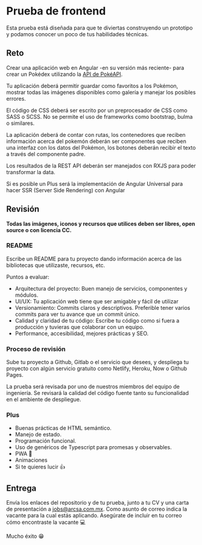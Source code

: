 # Prueba de frontend

Esta prueba está diseñada para que te diviertas construyendo un prototipo y podamos conocer un poco de tus habilidades técnicas.

## Reto

Crear una aplicación web en Angular -en su versión más reciente- para crear un Pokédex utilizando la [API de PokéAPI](https://pokeapi.co).

Tu aplicación deberá permitir guardar como favoritos a los Pokémon, mostrar todas las imágenes disponibles como galería y manejar los posibles errores.

El código de CSS deberá ser escrito por un preprocesador de CSS como SASS o SCSS. No se permite el uso de frameworks como bootstrap, bulma o similares.

La aplicación deberá de contar con rutas, los contenedores que reciben información acerca del pokemón deberán ser componentes que reciben una interfaz con los datos del Pokémon, los botones deberán recibir el texto a través del componente padre.

Los resultados de la REST API deberán ser manejados con RXJS para poder transformar la data.

Si es posible un Plus será la implementación de Angular Universal para hacer SSR (Server Side Rendering) con Angular

## Revisión

**Todas las imágenes, iconos y recursos que utilices deben ser libres, open source o con licencia CC.**

### README

Escribe un README para tu proyecto dando información acerca de las bibliotecas que utilizaste, recursos, etc.

Puntos a evaluar:

- Arquitectura del proyecto: Buen manejo de servicios, componentes y módulos.
- UI/UX: Tu aplicación web tiene que ser amigable y fácil de utilizar
- Versionamiento: Commits claros y descriptivos. Preferible tener varios commits para ver tu avance que un commit único.
- Calidad y claridad de tu código: Escribe tu código como si fuera a producción y tuvieras que colaborar con un equipo.
- Performance, accesibilidad, mejores prácticas y SEO.

### Proceso de revisión

Sube tu proyecto a Github, Gitlab o el servicio que desees, y despliega tu proyecto con algún servicio gratuito como Netlify, Heroku, Now o Github Pages.

La prueba será revisada por uno de nuestros miembros del equipo de ingeniería. Se revisará la calidad del código fuente tanto su funcionalidad en el ambiente de despliegue.

### Plus

- Buenas prácticas de HTML semántico.
- Manejo de estado.
- Programación funcional.
- Uso de genéricos de Typescript para promesas y observables.
- PWA 📱
- Animaciones
- Si te quieres lucir 👍

## Entrega

Envía los enlaces del repositorio y de tu prueba, junto a tu CV y una carta de presentación a [jobs@arcsa.com.mx](mailto:jobs@arcsa.com.mx). Como asunto de correo indica la vacante para la cual estás aplicando. Asegúrate de incluir en tu correo cómo encontraste la vacante 💻

Mucho éxito 😁
